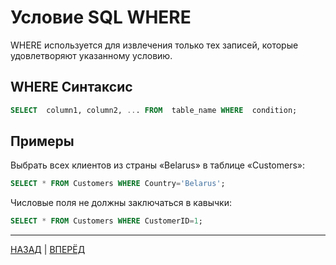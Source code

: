 # Условие SQL WHERE

WHERE используется для извлечения только тех записей, которые удовлетворяют указанному условию.

##  WHERE Синтаксис
``` SQL
SELECT  column1, column2, ... FROM  table_name WHERE  condition;
```

## Примеры

Выбрать всех клиентов из страны «Belarus» в таблице «Customers»:
``` SQL
SELECT * FROM Customers WHERE Country='Belarus';
```

Числовые поля не должны заключаться в кавычки:
``` SQL
SELECT * FROM Customers WHERE CustomerID=1;
```

---

[НАЗАД](/SQL_Tutorial/SQL_SELECT_DISTINCT.md)  | [ВПЕРЁД](/SQL_Tutorial/SQL_AND_OR_NOT.md)

